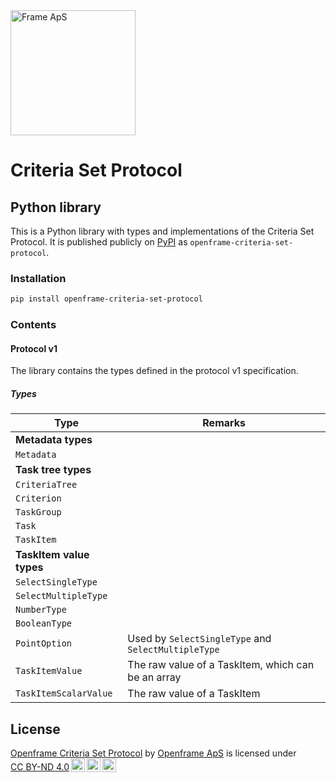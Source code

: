 <img alt="Frame ApS" src="https://openframe-public.s3.eu-west-1.amazonaws.com/assets/logo-text-google-admin.png" width="200" />

# Criteria Set Protocol

## Python library
This is a Python library with types and implementations of the Criteria Set Protocol. It is published
publicly on [PyPI](https://pypi.org/project/openframe-criteria-set-protocol/) as `openframe-criteria-set-protocol`.

### Installation
```bash
pip install openframe-criteria-set-protocol
```

### Contents
#### Protocol v1
The library contains the types defined in the protocol v1 specification.

##### Types
| Type                     | Remarks                                             |
|--------------------------|-----------------------------------------------------|
| **Metadata types**       |                                                     |
| `Metadata`               |                                                     |
| **Task tree types**      |                                                     |
| `CriteriaTree`           |                                                     |
| `Criterion`              |                                                     |
| `TaskGroup`              |                                                     |
| `Task`                   |                                                     |
| `TaskItem`               |                                                     |
| **TaskItem value types** |                                                     |
| `SelectSingleType`       |                                                     |
| `SelectMultipleType`     |                                                     |
| `NumberType`             |                                                     |
| `BooleanType`            |                                                     |
| `PointOption`            | Used by `SelectSingleType` and `SelectMultipleType` |
| `TaskItemValue`          | The raw value of a TaskItem, which can be an array  |
| `TaskItemScalarValue`    | The raw value of a TaskItem                         |

## License
<p xmlns:cc="http://creativecommons.org/ns#" xmlns:dct="http://purl.org/dc/terms/"><a property="dct:title" rel="cc:attributionURL" href="https://github.com/Frame-ApS/criteria-set-protocol">Openframe Criteria Set Protocol</a> by <a rel="cc:attributionURL dct:creator" property="cc:attributionName" href="https://github.com/andresangulo">Openframe ApS</a> is licensed under <a href="http://creativecommons.org/licenses/by-nd/4.0/?ref=chooser-v1" target="_blank" rel="license noopener noreferrer" style="display:inline-block;">CC BY-ND 4.0<img style="height:22px!important;margin-left:3px;vertical-align:text-bottom;" src="https://mirrors.creativecommons.org/presskit/icons/cc.svg?ref=chooser-v1"><img style="height:22px!important;margin-left:3px;vertical-align:text-bottom;" src="https://mirrors.creativecommons.org/presskit/icons/by.svg?ref=chooser-v1"><img style="height:22px!important;margin-left:3px;vertical-align:text-bottom;" src="https://mirrors.creativecommons.org/presskit/icons/nd.svg?ref=chooser-v1"></a></p>
